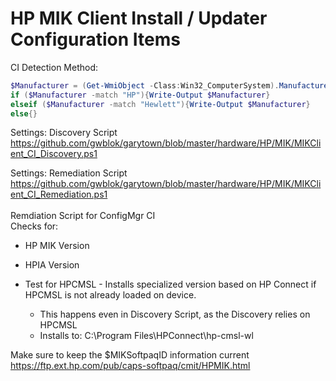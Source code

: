 # HP MIK Client Install / Updater Configuration Items

CI Detection Method: <br>

```PowerShell
$Manufacturer = (Get-WmiObject -Class:Win32_ComputerSystem).Manufacturer
if ($Manufacturer -match "HP"){Write-Output $Manufacturer}
elseif ($Manufacturer -match "Hewlett"){Write-Output $Manufacturer}
else{}
```

Settings: Discovery Script <br>
https://github.com/gwblok/garytown/blob/master/hardware/HP/MIK/MIKClient_CI_Discovery.ps1

Settings: Remediation Script<br>
https://github.com/gwblok/garytown/blob/master/hardware/HP/MIK/MIKClient_CI_Remediation.ps1
<br>
<br>
Remdiation Script for ConfigMgr CI
<br>
Checks for:<br>
 - HP MIK Version
 - HPIA Version

 - Test for HPCMSL - Installs specialized version based on HP Connect if HPCMSL is not already loaded on device.
   - This happens even in Discovery Script, as the Discovery relies on HPCMSL
   - Installs to: C:\Program Files\HPConnect\hp-cmsl-wl



Make sure to keep the $MIKSoftpaqID information current
https://ftp.ext.hp.com/pub/caps-softpaq/cmit/HPMIK.html
